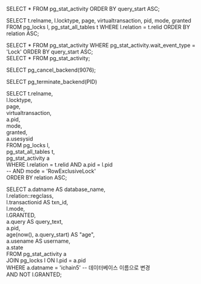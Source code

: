 SELECT * FROM pg_stat_activity ORDER BY query_start ASC;

SELECT  t.relname,
        l.locktype,
        page,
        virtualtransaction,
        pid,
        mode,
        granted
FROM pg_locks l,
	 pg_stat_all_tables t
WHERE l.relation = t.relid
ORDER BY relation ASC;

SELECT * FROM pg_stat_activity WHERE pg_stat_activity.wait_event_type = 'Lock' ORDER BY query_start ASC;  
SELECT * FROM pg_stat_activity;  
  
  
SELECT pg_cancel_backend(9076);  
  
SELECT pg_terminate_backend(PID)  
  
SELECT  t.relname,  
        l.locktype,  
        page,  
        virtualtransaction,  
        a.pid,  
        mode,  
        granted,  
        a.usesysid  
FROM pg_locks l,  
     pg_stat_all_tables t,  
     pg_stat_activity a  
WHERE l.relation = t.relid AND a.pid = l.pid  
-- AND mode = 'RowExclusiveLock'  
ORDER BY relation ASC;  
  
SELECT a.datname AS database_name,  
       l.relation::regclass,  
       l.transactionid AS txn_id,  
       l.mode,  
       l.GRANTED,  
       a.query AS query_text,  
       a.pid,  
       age(now(), a.query_start) AS "age",  
       a.usename AS username,  
       a.state  
FROM pg_stat_activity a  
         JOIN pg_locks l ON l.pid = a.pid  
WHERE a.datname = 'ichain5' -- 데이터베이스 이름으로 변경  
  AND NOT l.GRANTED;